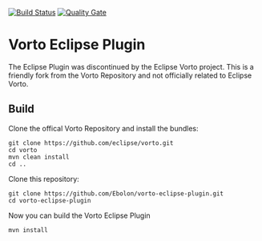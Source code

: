 [![Build Status](https://travis-ci.org/Ebolon/vorto-eclipse-plugin.svg?branch=master)](https://travis-ci.org/Ebolon/vorto-eclipse-plugin) [![Quality Gate](https://sonarcloud.io/api/project_badges/measure?project=org.eclipse.vorto:vorto-eclipse-plugin&metric=alert_status)](https://sonarcloud.io/dashboard?id=org.eclipse.vorto:vorto-eclipse-plugin)


# Vorto Eclipse Plugin
The Eclipse Plugin was discontinued by the Eclipse Vorto project. This is a friendly fork from the Vorto Repository and not officially related to Eclipse Vorto.

## Build
Clone the offical Vorto Repository and install the bundles:
```
git clone https://github.com/eclipse/vorto.git
cd vorto
mvn clean install
cd ..
```
Clone this repository:
```
git clone https://github.com/Ebolon/vorto-eclipse-plugin.git
cd vorto-eclipse-plugin
```
Now you can build the Vorto Eclipse Plugin
```
mvn install
```
